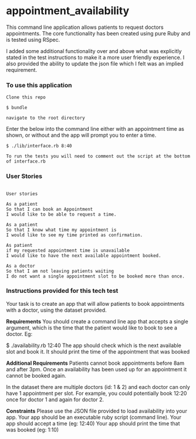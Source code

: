 # appointment_availability

This command line application allows patients to request doctors appointments.  The core functionality has been created using pure Ruby and is tested using RSpec.  

I added some additional functionality over and above what was explicitly stated in the test instructions to make it a more user friendly experience.  I also provided the ability to update the json file which I felt was an implied requirement.

### To use this application

```
Clone this repo
```
```
$ bundle
```
```
navigate to the root directory
```
Enter the below into the command line either with an appointment time as shown, or without and the app will prompt you to enter a time.

```
$ ./lib/interface.rb 8:40
```

```
To run the tests you will need to comment out the script at the bottom of interface.rb
```

### User Stories
```

User stories

As a patient
So that I can book an Appointment
I would like to be able to request a time.

As a patient
So that I know what time my appointment is
I would like to see my time printed as confirmation.

As patient
if my requested appointment time is unavailable
I would like to have the next available appointment booked.

As a doctor
So that I am not leaving patients waiting
I do not want a single appointment slot to be booked more than once.
```
### Instructions provided for this tech test

Your task is to create an app that will allow patients to book appointments with a doctor, using the dataset provided.

**Requirements**
You should create a command line app that accepts a single argument, which is the time that the patient would like to book to see a doctor. Eg:

$ ./availability.rb 12:40
The app should check which is the next available slot and book it. It should print the time of the appointment that was booked

**Additional Requirements**
Patients cannot book appointments before 8am and after 3pm. Once an availability has been used up for an appointment it cannot be booked again.

In the dataset there are multiple doctors (id: 1 & 2) and each doctor can only have 1 appointment per slot. For example, you could potentially book 12:20 once for doctor 1 and again for doctor 2.

**Constraints**
Please use the JSON file provided to load availability into your app.
Your app should be an executable ruby script (command line).
Your app should accept a time (eg: 12:40)
Your app should print the time that was booked (eg: 1:10)
